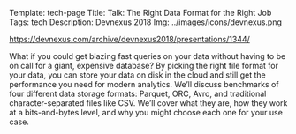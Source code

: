 Template: tech-page
Title: Talk: The Right Data Format for the Right Job
Tags: tech
Description: Devnexus 2018
Img: ../images/icons/devnexus.png

https://devnexus.com/archive/devnexus2018/presentations/1344/

What if you could get blazing fast queries on your data without having to be on call for a giant, expensive database? 
By picking the right file format for your data, you can store your data on disk in the cloud and still get the performance you need for modern analytics. 
We’ll discuss benchmarks of four different data storage formats: Parquet, ORC, Avro, and traditional character-separated files like CSV. 
We’ll cover what they are, how they work at a bits-and-bytes level, and why you might choose each one for your use case.